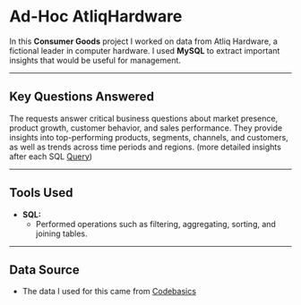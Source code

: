 # **Ad-Hoc AtliqHardware**

In this **Consumer Goods** project I worked on data from Atliq Hardware, a fictional leader in computer hardware. I used **MySQL** to extract important insights that would be useful for management.

---

## **Key Questions Answered**

The requests answer critical business questions about market presence, product growth, customer behavior, and sales performance. They provide insights into top-performing products, segments, channels, and customers, as well as trends across time periods and regions. (more detailed insights after each SQL [Query]())

---
## **Tools Used**
- **SQL:**  
  - Performed operations such as filtering, aggregating, sorting, and joining tables.
---
## **Data Source**
  - The data I used for this came from [Codebasics](https://codebasics.io/challenge/codebasics-resume-project-challenge/7)
